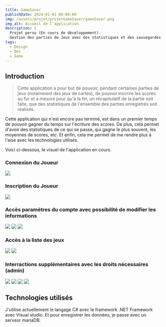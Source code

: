 ```yaml
---
title: GameSaver
publishDate: 2024-01-01 00:00:00
img: /assets/projet/projetGameSaver/gameSaver.png
img_alt: Accueil de l'application
description: |
  Projet perso (En cours de développement).                       
  Gestion des parties de Jeux avec des statistiques et des sauvegardes des scores 
tags:
  - Design
  - Dev
  - Game
---
```


## Introduction

> Cette application a pour but de pouvoir, pendant certaines parties de jeux (notamment des jeux de cartes), de pouvoir inscrire les scores au fur et à mesure pour qu'à la fin, un récapitulatif de la partie soit faite, que des statistiques de l'ensemble des parties enregistrés soit réalisés. 

Cette application qui n'est encore pas terminé, est dans un premier temps de pouvoir gagner du temps sur l'écriture des scores. 
De plus, cela permet d'avoir des statistiques de ce qui se passe, qui gagne le plus souvent, les moyennes de scores, etc.
Et enfin, cela me permet de me rendre plus à l'aise avec les technologies utilisés.

Voici ci-dessous, le visuel de l'application en cours.

### Connexion du Joueur 
![](/assets/projet/projetGameSaver/image.png "")

### Inscription du Joueur

![](/assets/projet/projetGameSaver/image2.png "")

### Accès paramètres du compte avec possibilité de modifier les informations

![](/assets/projet/projetGameSaver/image3.png "")
![](/assets/projet/projetGameSaver/image4.png "")
![](/assets/projet/projetGameSaver/image5.png "")

### Accès à la liste des jeux 

![](/assets/projet/projetGameSaver/image6.png "")
![](/assets/projet/projetGameSaver/image7.png "")

### Interractions supplémentaires avec les droits nécessaires (admin)

![](/assets/projet/projetGameSaver/image8.png "")
![](/assets/projet/projetGameSaver/image9.png "")
![](/assets/projet/projetGameSaver/image10.png "")
![](/assets/projet/projetGameSaver/image11.png "")

## Technologies utilisés 

J'utilise actuellement le langage C# avec le framework .NET Framework avec Visual studio.
Et pour enregistrer les données, je passe avec un serveur mariaDB.
